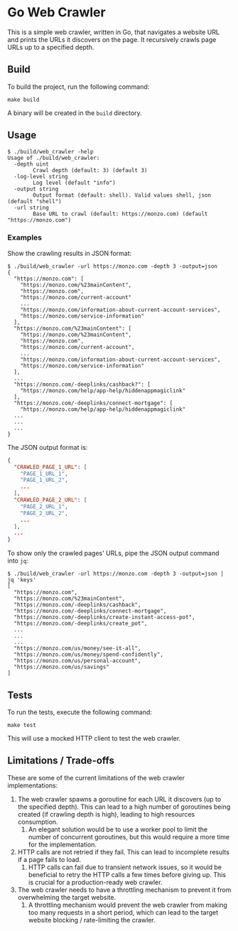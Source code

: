 # Go Web Crawler

This is a simple web crawler, written in Go, that navigates a website URL and prints the URLs it discovers on the page. It recursively crawls page URLs up to a specified depth.

## Build

To build the project, run the following command:

```shell
make build
```

A binary will be created in the `build` directory.

## Usage

```shell
$ ./build/web_crawler -help
Usage of ./build/web_crawler:
  -depth uint
        Crawl depth (default: 3) (default 3)
  -log-level string
        Log level (default "info")
  -output string
        Output format (default: shell). Valid values shell, json (default "shell")
  -url string
        Base URL to crawl (default: https://monzo.com) (default "https://monzo.com")
```

### Examples

Show the crawling results in JSON format:

```shell
$ ./build/web_crawler -url https://monzo.com -depth 3 -output=json
{
  "https://monzo.com": [
    "https://monzo.com/%23mainContent",
    "https://monzo.com",
    "https://monzo.com/current-account"
    ...
    "https://monzo.com/information-about-current-account-services",
    "https://monzo.com/service-information"
  ],
  "https://monzo.com/%23mainContent": [
    "https://monzo.com/%23mainContent",
    "https://monzo.com",
    "https://monzo.com/current-account",
    ...
    "https://monzo.com/information-about-current-account-services",
    "https://monzo.com/service-information"
  ],
  ...
  "https://monzo.com/-deeplinks/cashback?": [
    "https://monzo.com/help/app-help/hiddenappmagiclink"
  ],
  "https://monzo.com/-deeplinks/connect-mortgage": [
    "https://monzo.com/help/app-help/hiddenappmagiclink"
  ...
  ...
  ...
}
```

The JSON output format is:

```json
{
  "CRAWLED_PAGE_1_URL": [
    "PAGE_1_URL_1",
    "PAGE_1_URL_2",
    ...
  ],
  "CRAWLED_PAGE_2_URL": [
    "PAGE_2_URL_1",
    "PAGE_2_URL_2",
    ...
  ],
  ...
}
```

To show only the crawled pages' URLs, pipe the JSON output command into `jq`:

```shell
$ ./build/web_crawler -url https://monzo.com -depth 3 -output=json | jq 'keys'
[
  "https://monzo.com",
  "https://monzo.com/%23mainContent",
  "https://monzo.com/-deeplinks/cashback",
  "https://monzo.com/-deeplinks/connect-mortgage",
  "https://monzo.com/-deeplinks/create-instant-access-pot",
  "https://monzo.com/-deeplinks/create_pot",
  ...
  ...
  ...
  "https://monzo.com/us/money/see-it-all",
  "https://monzo.com/us/money/spend-confidently",
  "https://monzo.com/us/personal-account",
  "https://monzo.com/us/savings"
]
```

## Tests

To run the tests, execute the following command:

```shell
make test
```

This will use a mocked HTTP client to test the web crawler.

## Limitations / Trade-offs

These are some of the current limitations of the web crawler implementations:

1. The web crawler spawns a goroutine for each URL it discovers (up to the specified depth). This can lead to a high number of goroutines being created (if crawling depth is high), leading to high resources consumption.
   1. An elegant solution would be to use a worker pool to limit the number of concurrent goroutines, but this would require a more time for the implementation.
1. HTTP calls are not retried if they fail. This can lead to incomplete results if a page fails to load.
   1. HTTP calls can fail due to transient network issues, so it would be beneficial to retry the HTTP calls a few times before giving up. This is crucial for a production-ready web crawler.
1. The web crawler needs to have a throttling mechanism to prevent it from overwhelming the target website.
   1. A throttling mechanism would prevent the web crawler from making too many requests in a short period, which can lead to the target website blocking / rate-limiting the crawler.
